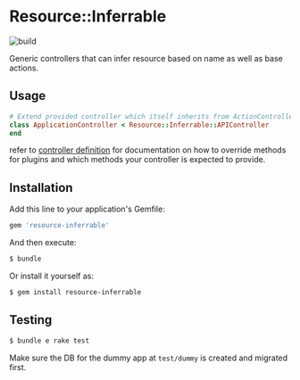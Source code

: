 # Resource::Inferrable
![build](https://github.com/Bynar-Systems/resource-inferrable/actions/workflows/ruby.yml/badge.svg)

Generic controllers that can infer resource based on name as well as base actions.

## Usage
```ruby
# Extend provided controller which itself inherits from ActionController::API
class ApplicationController < Resource::Inferrable::APIController
end

```

refer to [controller definition](lib/resource/inferrable/api_controller.rb) for documentation on how to override methods for plugins and which methods your controller is expected to provide.


## Installation
Add this line to your application's Gemfile:

```ruby
gem 'resource-inferrable'
```

And then execute:
```bash
$ bundle
```

Or install it yourself as:
```bash
$ gem install resource-inferrable
```

## Testing

```bash
$ bundle e rake test
```
Make sure the DB for the dummy app at `test/dummy` is created and migrated first.

